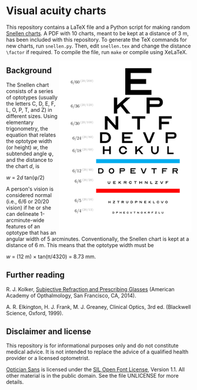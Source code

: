 # Visual acuity charts

This repository contains a LaTeX file and a Python script for making
random [Snellen charts][snellen].  A PDF with 10 charts, meant to be
kept at a distance of 3 m, has been included with this repository.  To
generate the TeX commands for new charts, run `snellen.py`.  Then, edit
`snellen.tex` and change the distance `\factor` if required.  To compile
the file, run `make` or compile using XeLaTeX.

<img align="right" width=360px src="https://raw.githubusercontent.com/manu-mannattil/assets/master/vachart/snellen.svg"/>

## Background

The Snellen chart consists of a series of optotypes (usually the letters
C, D, E, F, L, O, P, T, and Z) in different sizes. Using elementary
trigonometry, the equation that relates the optotype width (or height)
<i>w</i>, the subtended angle φ, and the distance to the chart <i>d</i>,
is

<i>w</i> = 2<i>d</i> tan(φ/2)

A person's vision is considered normal (i.e., 6/6 or 20/20 vision) if he
or she can delineate 1-arcminute-wide features of an optotype that has
an angular width of 5 arcminutes.  Conventionally, the Snellen chart is
kept at a distance of 6 m.  This means that the optotype width must be

<i>w</i> = (12 m) × tan(π/4320) = 8.73 mm.

## Further reading

R. J. Kolker, [Subjective Refraction and Prescribing Glasses][sub] (American Academy of Opthalmology, San Francisco, CA, 2014).

A. R. Elkington, H. J. Frank, M. J. Greaney, Clinical Optics, 3rd ed. (Blackwell Science, Oxford, 1999).

## Disclaimer and license

This repository is for informational purposes only and do not constitute
medical advice. It is not intended to replace the advice of a qualified
health provider or a licensed optometrist.

[Optician Sans][optsans] is licensed under the [SIL Open Font
License][sil], Version 1.1.  All other material is in the public domain.
See the file UNLICENSE for more details.

[snellen]: https://en.wikipedia.org/wiki/Snellen_chart
[optsans]: https://optician-sans.com
[sil]: http://scripts.sil.org/OFL
[sub]: http://web.archive.org/web/20220309081507/https://www.aao.org/Assets/563fc40b-1466-477e-bc12-4e62f8b2d324/635476894936870000/subjective-refraction-prescribing-glasses-pdf
